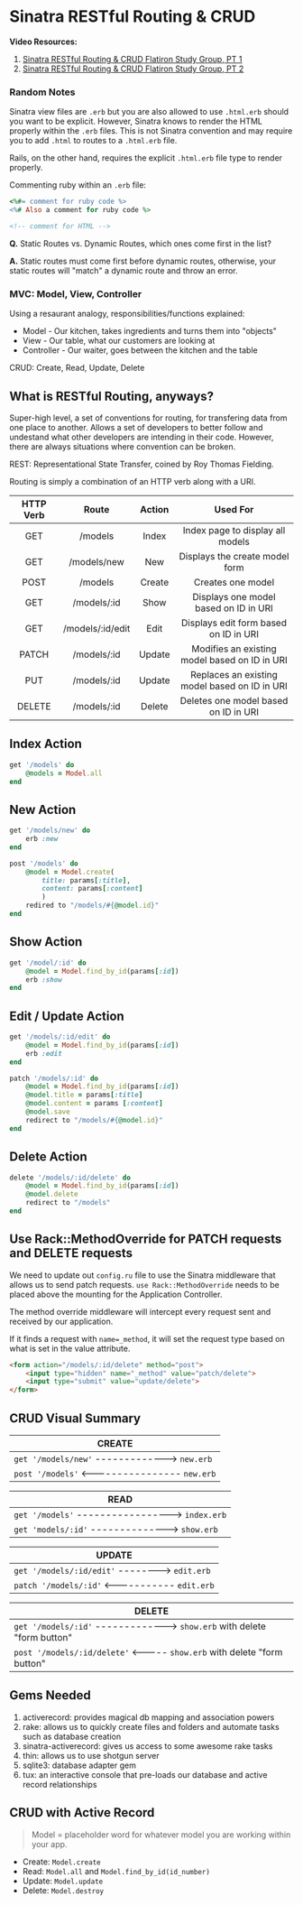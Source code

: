 # Sinatra RESTful Routing & CRUD

**Video Resources:**
1. [Sinatra RESTful Routing & CRUD Flatiron Study Group, PT 1](https://youtu.be/-S540yM5brY)
2. [Sinatra RESTful Routing & CRUD Flatiron Study Group, PT 2](https://youtu.be/OK8QYOKoH7g)

### Random Notes
  
Sinatra view files are `.erb` but you are also allowed to use `.html.erb` should you want to be explicit. However, Sinatra knows to render the HTML properly within the `.erb` files. This is not Sinatra convention and may require you to add `.html` to routes to a `.html.erb` file. 

Rails, on the other hand, requires the explicit `.html.erb` file type to render properly.

Commenting ruby within an `.erb` file:
```ruby
<%#= comment for ruby code %>
<%# Also a comment for ruby code %>
```

```html
<!-- comment for HTML -->
```

**Q.** Static Routes vs. Dynamic Routes, which ones come first in the list?

**A.** Static routes must come first before dynamic routes, otherwise, your static routes will "match" a dynamic route and throw an error. 

### MVC: Model, View, Controller

Using a resaurant analogy, responsibilities/functions explained:
  - Model - Our kitchen, takes ingredients and turns them into "objects"
  - View - Our table, what our customers are looking at
  - Controller - Our waiter, goes between the kitchen and the table

CRUD: Create, Read, Update, Delete

## What is RESTful Routing, anyways?

Super-high level, a set of conventions for routing, for transfering data from one place to another. Allows a set of developers to better follow and undestand what other developers are intending in their code. However, there are always situations where convention can be broken. 

REST: Representational State Transfer, coined by Roy Thomas Fielding.

Routing is simply a combination of an HTTP verb along with a URI. 

| HTTP Verb |       Route      | Action |                    Used For                   |
|:---------:|:----------------:|:------:|:---------------------------------------------:|
| GET       | /models          | Index  | Index page to display all models              |
| GET       | /models/new      | New    | Displays the create model form                |
| POST      | /models          | Create | Creates one model                             |
| GET       | /models/:id      | Show   | Displays one model based on ID in URI         |
| GET       | /models/:id/edit | Edit   | Displays edit form based on ID in URI         |
| PATCH     | /models/:id      | Update | Modifies an existing model based on ID in URI |
| PUT       | /models/:id      | Update | Replaces an existing model based on ID in URI |
| DELETE    | /models/:id      | Delete | Deletes one model based on ID in URI          |

## Index Action

```ruby
get '/models' do
    @models = Model.all
end
```

## New Action

```ruby
get '/models/new' do
    erb :new
end

post '/models' do
    @model = Model.create(
        title: params[:title],
        content: params[:content]
        )
    redired to "/models/#{@model.id}"
end
```

## Show Action

```ruby
get '/model/:id' do
    @model = Model.find_by_id(params[:id])
    erb :show
end
```

## Edit / Update Action

```ruby
get '/models/:id/edit' do
    @model = Model.find_by_id(params[:id])
    erb :edit
end

patch '/models/:id' do
    @model = Model.find_by_id(params[:id])
    @model.title = params[:title]
    @model.content = params [:content]
    @model.save
    redirect to "/models/#{@model.id}"
end
```

## Delete Action

```ruby
delete '/models/:id/delete' do
    @model = Model.find_by_id(params[:id])
    @model.delete
    redirect to "/models"
end
```

## Use Rack::MethodOverride for PATCH requests and DELETE requests

We need to update out `config.ru` file to use the Sinatra middleware that allows us to send patch requests.
`use Rack::MethodOverride` needs to be placed above the mounting for the Application Controller. 

The method override middleware will intercept every request sent and received by our application.

If it finds a request with `name=_method`, it will set the request type based on what is set in the value attribute. 

```html
<form action="/models/:id/delete" method="post">
    <input type="hidden" name="_method" value="patch/delete">
    <input type="submit" value="update/delete">
</form>
```

## CRUD Visual Summary

| CREATE                                       |
|----------------------------------------------|
| `get '/models/new'` -------------> `new.erb` |
| `post '/models'` <---------------- `new.erb` |

| READ                                           |
|------------------------------------------------|
| `get '/models'` -----------------> `index.erb` |
| `get 'models/:id'` --------------> `show.erb`  |

| UPDATE                                        |
|-----------------------------------------------|
| `get '/models/:id/edit'` --------> `edit.erb` |
| `patch '/models/:id'` <----------- `edit.erb` |

| DELETE                                                                  |
|-------------------------------------------------------------------------|
| `get '/models/:id'` -------------> `show.erb` with delete "form button" |
| `post '/models/:id/delete'` <----- `show.erb` with delete "form button" |

## Gems Needed

1. activerecord: provides magical db mapping and association powers
2. rake: allows us to quickly create files and folders and automate tasks such as database creation
3. sinatra-activerecord: gives us access to some awesome rake tasks
4. thin: allows us to use shotgun server
5. sqlite3: database adapter gem
6. tux: an interactive console that pre-loads our database and active record relationships

## CRUD with Active Record

>Model = placeholder word for whatever model you are working within your app.

- Create: `Model.create`
- Read: `Model.all` and `Model.find_by_id(id_number)`
- Update: `Model.update`
- Delete: `Model.destroy`

